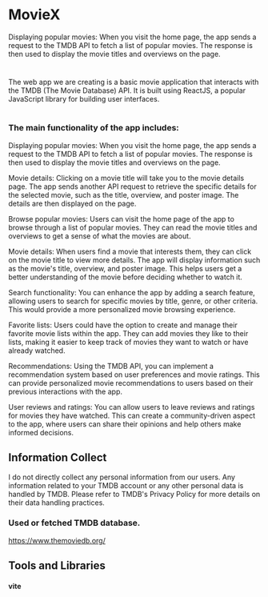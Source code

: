 # MovieX

Displaying popular movies: When you visit the home page, the app sends a request to the TMDB API to fetch a list of popular movies. The response is then used to display the movie titles and overviews on the page.
#
The web app we are creating is a basic movie application that interacts with the TMDB (The Movie Database) API. It is built using ReactJS, a popular JavaScript library for building user interfaces.
#
### The main functionality of the app includes:
Displaying popular movies: When you visit the home page, the app sends a request to the TMDB API to fetch a list of popular movies. The response is then used to display the movie titles and overviews on the page.

Movie details: Clicking on a movie title will take you to the movie details page. The app sends another API request to retrieve the specific details for the selected movie, such as the title, overview, and poster image. The details are then displayed on the page.

Browse popular movies: Users can visit the home page of the app to browse through a list of popular movies. They can read the movie titles and overviews to get a sense of what the movies are about.

Movie details: When users find a movie that interests them, they can click on the movie title to view more details. The app will display information such as the movie's title, overview, and poster image. This helps users get a better understanding of the movie before deciding whether to watch it.

Search functionality: You can enhance the app by adding a search feature, allowing users to search for specific movies by title, genre, or other criteria. This would provide a more personalized movie browsing experience.

Favorite lists: Users could have the option to create and manage their favorite movie lists within the app. They can add movies they like to their lists, making it easier to keep track of movies they want to watch or have already watched.

Recommendations: Using the TMDB API, you can implement a recommendation system based on user preferences and movie ratings. This can provide personalized movie recommendations to users based on their previous interactions with the app.


User reviews and ratings: You can allow users to leave reviews and ratings for movies they have watched. This can create a community-driven aspect to the app, where users can share their opinions and help others make informed decisions.

## Information Collect
I do not directly collect any personal information from our users. Any information related to your TMDB account or any other personal data is handled by TMDB. Please refer to TMDB's Privacy Policy for more details on their data handling practices.

### Used or fetched TMDB database.
https://www.themoviedb.org/

## Tools and Libraries

#### vite
